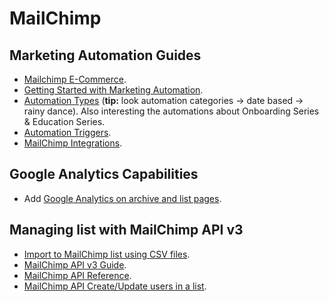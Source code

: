 # MailChimp

## Marketing Automation Guides
* [Mailchimp E-Commerce](https://mailchimp.com/resources/guides/mailchimp-e-commerce/).
* [Getting Started with Marketing Automation](https://mailchimp.com/resources/guides/getting-started-with-marketing-automation/).
* [Automation Types](https://kb.mailchimp.com/automation/automation-types) (**tip:** look automation categories -> date based -> rainy dance). Also interesting the automations about Onboarding Series & Education Series.
* [Automation Triggers](https://kb.mailchimp.com/automation/all-the-automation-triggers).
* [MailChimp Integrations](https://us12.admin.mailchimp.com/account/integrations/).

## Google Analytics Capabilities
* Add [Google Analytics on archive and list pages](https://us12.admin.mailchimp.com/lists/tools/analytics?id=342545).

## Managing list with MailChimp API v3
* [Import to MailChimp list using CSV files](https://kb.mailchimp.com/lists/growth/format-guidelines-for-your-import-file).
* [MailChimp API v3 Guide](http://developer.mailchimp.com/documentation/mailchimp/guides/get-started-with-mailchimp-api-3/).
* [MailChimp API Reference](http://developer.mailchimp.com/documentation/mailchimp/reference/overview/).
* [MailChimp API Create/Update users in a list](http://developer.mailchimp.com/documentation/mailchimp/reference/lists/#create-post_lists_list_id).

